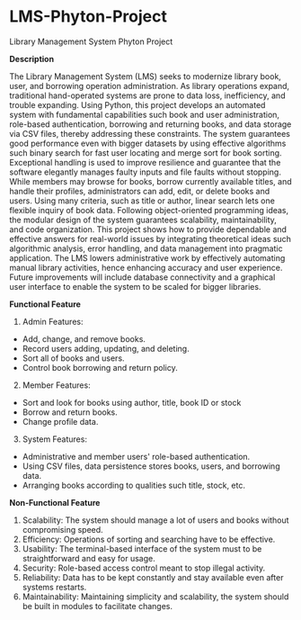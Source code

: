 # LMS-Phyton-Project
Library Management System Phyton Project

**Description**

The Library Management System (LMS) seeks to modernize library book, user, and borrowing operation administration. As library operations expand, traditional hand-operated systems are prone to data loss, inefficiency, and trouble expanding. Using Python, this project develops an automated system with fundamental capabilities such book and user administration, role-based authentication, borrowing and returning books, and data storage via CSV files, thereby addressing these constraints. The system guarantees good performance even with bigger datasets by using effective algorithms such binary search for fast user locating and merge sort for book sorting. Exceptional handling is used to improve resilience and guarantee that the software elegantly manages faulty inputs and file faults without stopping. While members may browse for books, borrow currently available titles, and handle their profiles, administrators can add, edit, or delete books and users. Using many criteria, such as title or author, linear search lets one flexible inquiry of book data. Following object-oriented programming ideas, the modular design of the system guarantees scalability, maintainability, and code organization. This project shows how to provide dependable and effective answers for real-world issues by integrating theoretical ideas such algorithmic analysis, error handling, and data management into pragmatic application. The LMS lowers administrative work by effectively automating manual library activities, hence enhancing accuracy and user experience. Future improvements will include database connectivity and a graphical user interface to enable the system to be scaled for bigger libraries.

**Functional Feature**
1.	Admin Features: 
-	Add, change, and remove books.
-	Record users adding, updating, and deleting.
-	Sort all of books and users.
-	Control book borrowing and return policy.
2.	Member Features: 
-	Sort and look for books using author, title, book ID or stock
-	Borrow and return books.
-	Change profile data.
3.	System Features: 
-	Administrative and member users' role-based authentication.
-	Using CSV files, data persistence stores books, users, and borrowing data.
-	Arranging books according to qualities such title, stock, etc.

**Non-Functional Feature**
1.	Scalability: The system should manage a lot of users and books without compromising speed.
2.	Efficiency: Operations of sorting and searching have to be effective.
3.	Usability: The terminal-based interface of the system must to be straightforward and easy for usage.
4.	Security: Role-based access control meant to stop illegal activity.
5.	Reliability: Data has to be kept constantly and stay available even after systems restarts.
6.	Maintainability: Maintaining simplicity and scalability, the system should be built in modules to facilitate changes.
